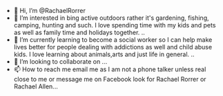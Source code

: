 - 👋 Hi, I’m @RachaelRorrer
- 👀 I’m interested in bing active outdoors rather it's gardening, fishing, camping, hunting and such. I love spending time with my kids and pets as well as family time and holidays together. ..
- 🌱 I’m currently learning to become a social worker so I can help make lives better for people dealing with addictions as well and child abuse kids. I love learning about animals,arts and just life in general. ..
- 💞️ I’m looking to collaborate on ...
- 📫 How to reach me email me as I am not a phone talker unless real close to me or message me on Facebook look for Rachael Rorrer or Rachael Allen...

<!---
RachaelRorrer/RachaelRorrer is a ✨ special ✨ repository because its `README.md` (this file) appears on your GitHub profile.
You can click the Preview link to take a look at your changes.
--->
